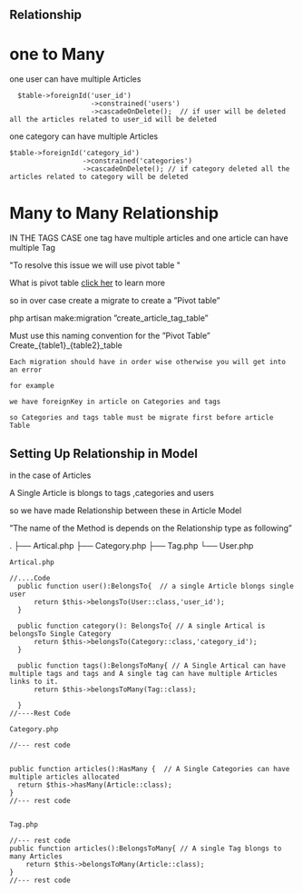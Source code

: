 ## Relationship

# one to Many

one user can have multiple Articles 
```
  $table->foreignId('user_id')
                    ->constrained('users')
                    ->cascadeOnDelete();  // if user will be deleted all the articles related to user_id will be deleted
```

one category can have multiple Articles

```
$table->foreignId('category_id')
                  ->constrained('categories')
                  ->cascadeOnDelete(); // if category deleted all the articles related to category will be deleted
```

# Many to Many Relationship

IN THE TAGS CASE one tag have multiple articles and one article can have multiple Tag

"To resolve this issue we will use pivot table "

What is pivot table [click her](https://medium.com/@miladev95/laravel-pivot-table-15c69d517a83) to learn more

so in over case create a migrate to create a ”Pivot table”

php artisan make:migration ”create_article_tag_table”  

Must use this naming convention for the ”Pivot Table”  Create_{table1}_{table2}_table

```
Each migration should have in order wise otherwise you will get into an error

for example

we have foreignKey in article on Categories and tags

so Categories and tags table must be migrate first before article Table

```

## Setting Up Relationship in Model

in the case of Articles 

A Single Article is blongs to tags ,categories and users

so we have made Relationship between these in Article Model


”The name of the Method  is depends on the Relationship type as following”

.
├── Artical.php
├── Category.php
├── Tag.php
└── User.php

```
Artical.php

//....Code 
  public function user():BelongsTo{  // a single Article blongs single user 
      return $this->belongsTo(User::class,'user_id');
  }

  public function category(): BelongsTo{ // A single Artical is belongsTo Single Category
      return $this->belongsTo(Category::class,'category_id');
  }

  public function tags():BelongsToMany{ // A Single Artical can have multiple tags and tags and A single tag can have multiple Articles links to it.
      return $this->belongsToMany(Tag::class);

  }
//----Rest Code

```



```
Category.php

//--- rest code 


public function articles():HasMany {  // A Single Categories can have multiple articles allocated
  return $this->hasMany(Article::class);
}
//--- rest code 


```

```
Tag.php

//--- rest code 
public function articles():BelongsToMany{ // A single Tag blongs to many Articles
    return $this->belongsToMany(Article::class); 
}
//--- rest code 


```
